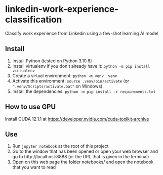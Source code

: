 # linkedin-work-experience-classification
Classify work experience from Linkedin using a few-shot learning AI model

## Install

1. Install Python (tested on Python 3.10.6)
2. Install virtualenv if you don't already have it: `python -m pip install virtualenv`
3. Create a virtual environment: `python -m venv .venv`
4. Activate this environment: `source .venv/bin/activate` (or `".venv/Scripts/activate.bat"` on Windows)
5. Install the dependencies: `python -m pip install -r requirements.txt`


## How to use GPU

Install CUDA 12.1.1 at https://developer.nvidia.com/cuda-toolkit-archive

## Use

1. Run `jupyter notebook` at the root of this project
2. Go to the window that has been opened or open your web browser and go to http://localhost:8888 (or the URL that is given in the terminal)
3. Open on this web page the folder notebooks/ and open the notebook that you want to read
